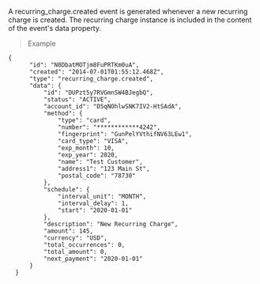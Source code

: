 <div class="method-area">
  <div class="method-copy">
    <div class="method-copy-padding">
      <p>A <span class="code-green">recurring_charge.created</span> event is generated whenever a new recurring charge is created. The recurring charge instance is included in the content of the event's <span class="code-green">data</span> property.</p>
    </div>
  </div>
  <blockquote><p>Example</p></blockquote>

  <pre><code class="json">{
      "id": "N0DbatMOTjm8FuPRTKm0uA",
      "created": "2014-07-01T01:55:12.468Z",
      "type": "recurring_charge.created",
      "data": {
          "id": "DUPzt5y7RVGmnSW4BJegbQ",
          "status": "ACTIVE",
          "account_id": "D5qNOhlwSNK7IV2-HtSAdA",
          "method": {
              "type": "card",
              "number": "************4242",
              "fingerprint": "GunPelYVthifNV63LEw1",
              "card_type": "VISA",
              "exp_month": 10,
              "exp_year": 2020,
              "name": "Test Customer",
              "address1": "123 Main St",
              "postal_code": "78730"
          },
          "schedule": {
              "interval_unit": "MONTH",
              "interval_delay": 1,
              "start": "2020-01-01"
          },
          "description": "New Recurring Charge",
          "amount": 145,
          "currency": "USD",
          "total_occurrences": 0,
          "total_amount": 0,
          "next_payment": "2020-01-01"
      }
  }</code>
  </pre>
</div>
